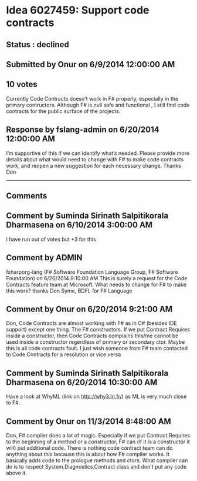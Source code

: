 # Idea 6027459: Support code contracts #

## Status : declined

## Submitted by Onur on 6/9/2014 12:00:00 AM

## 10 votes

Currently Code Contracts doesn't work in F# properly, especially in the primary contructors. Although F# is null safe and functional , I still find code contracts for the public surface of the projects.



## Response by fslang-admin on 6/20/2014 12:00:00 AM

I’m supportive of this if we can identify what’s needed.
Please provide more details about what would need to change with F# to make code contracts work, and reopen a new suggestion for each necessary change.
Thanks
Don

------------------------
## Comments


## Comment by Suminda Sirinath Salpitikorala Dharmasena on 6/10/2014 3:00:00 AM
I have run out of votes but +3 for this


## Comment by ADMIN
fsharporg-lang (F# Software Foundation Language Group, F# Software Foundation) on 6/20/2014 9:10:00 AM
This is surely a request for the Code Contracts feature team at Microsoft. What needs to change for F# to make this work?
thanks
Don Syme, BDFL for F# Language


## Comment by Onur on 6/20/2014 9:21:00 AM
Don,
Code Contracts are almost working with F# as in C# (besides IDE support) except one thing. The F# constructors. If we put Contract.Requires inside a constructor, then Code Contracts complains this/me cannot be used inside a constructor regerdless of primary or secondary ctor. Maybe this is all code contracts fault. I just wish someone from F# team contacted to Code Contracts for a resolution or vice versa


## Comment by Suminda Sirinath Salpitikorala Dharmasena on 6/20/2014 10:30:00 AM
Have a look at WhyML (link on http://why3.lri.fr/) as ML is very much close to F#.


## Comment by Onur on 11/3/2014 8:48:00 AM
Don, F# compiler does a lot of magic. Especially if we put Contract.Requires to the beginning of a method or a constructor, F# can (if it is a constructor it will) put additional code.
There is nothing code contract team can do anything about this because this is about how F# compiler works. It basically adds code to the prologue methods and ctors. What compiler can do is to respect System.Diagnostics.Contract class and don't put any code above it.

